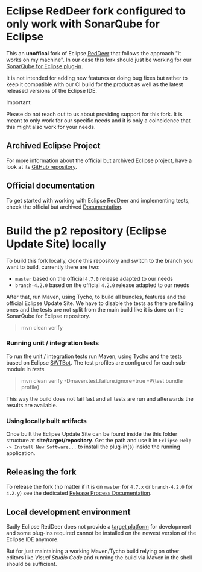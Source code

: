 # Eclipse RedDeer fork configured to only work with SonarQube for Eclipse

This an **unoffical** fork of Eclipse [RedDeer](http://www.eclipse.org/reddeer) that follows the
approach "it works on my machine". In our case this fork should just be working for our
[SonarQube for Eclipse plug-in](https://github.com/SonarSource/sonarlint-eclipse).

It is not intended for adding new features or doing bug fixes but rather to keep it compatible with
our CI build for the product as well as the latest released versions of the Eclipse IDE.

> [!IMPORTANT]
> 
> Please do not reach out to us about providing support for this fork. It is meant to only work for
> our specific needs and it is only a coincidence that this might also work for your needs.

## Archived Eclipse Project

For more information about the official but archived Eclipse project, have a look at its
[GitHub repository](https://github.com/eclipse-archived/reddeer).

## Official documentation

To get started with working with Eclipse RedDeer and implementing tests, check the official but
archived [Documentation](https://github.com/eclipse/reddeer/wiki).

# Build the p2 repository (Eclipse Update Site) locally

To build this fork locally, clone this repository and switch to the branch you want to build,
currently there are two:

- `master` based on the official `4.7.0` release adapted to our needs
- `branch-4.2.0` based on the official `4.2.0` release adapted to our needs

After that, run Maven, using Tycho, to build all bundles, features and the official Eclipse Update
Site. We have to disable the tests as there are failing ones and the tests are not split from the
main build like it is done on the SonarQube for Eclipse repository.

> mvn clean verify

### Running unit / integration tests

To run the unit / integration tests run Maven, using Tycho and the tests based on Eclipse
[SWTBot](https://projects.eclipse.org/projects/technology.swtbot). The test profiles are configured
for each sub-module in *tests*.

> mvn clean verify -Dmaven.test.failure.ignore=true -P{test bundle profile}

This way the build does not fail fast and all tests are run and afterwards the results are
available.

### Using locally built artifacts

Once built the Eclipse Update Site can be found inside the this folder structure at
**site/target/repository**. Get the path and use it in `Eclipse Help -> Install New Software...` to
install the plug-in(s) inside the running application.

## Releasing the fork

To release the fork (no matter if it is on `master` for `4.7.x` or `branch-4.2.0` for `4.2.y`) see
the dedicated [Release Process Documentation](RELEASE.md).

## Local development environment

Sadly Eclipse RedDeer does not provide a
[target platform](https://help.eclipse.org/latest/index.jsp?topic=%2Forg.eclipse.pde.doc.user%2Fconcepts%2Ftarget.htm)
for development and some plug-ins required cannot be installed on the newest version of the Eclipse
IDE anymore.

But for just maintaining a working Maven/Tycho build relying on other editors like
*Visual Studio Code* and running the build via Maven in the shell should be sufficient.
